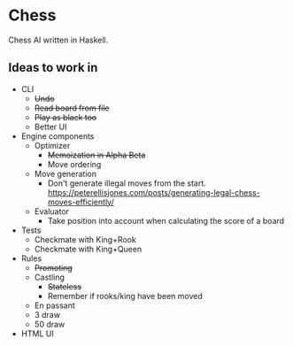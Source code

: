 
# Chess

Chess AI written in Haskell.

## Ideas to work in

- CLI
    - ~~Undo~~
    - ~~Read board from file~~
    - ~~Play as black too~~
    - Better UI
- Engine components
    - Optimizer
        - ~~Memoization in Alpha Beta~~
        - Move ordering
    - Move generation
        - Don't generate illegal moves from the start. https://peterellisjones.com/posts/generating-legal-chess-moves-efficiently/
    - Evaluator
        - Take position into account when calculating the score of a board
- Tests
    - Checkmate with King+Rook
    - Checkmate with King+Queen
- Rules
    - ~~Promoting~~
    - Castling
        - ~~Stateless~~
        - Remember if rooks/king have been moved
    - En passant
    - 3 draw
    - 50 draw
- HTML UI
